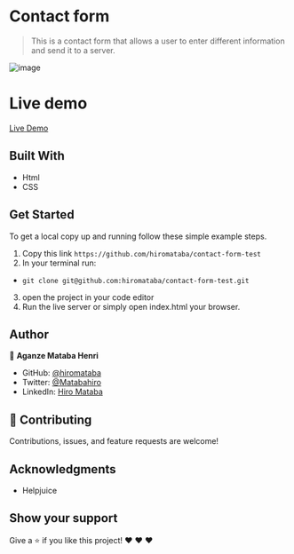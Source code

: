
# Contact form

> This is a contact form that allows a user to enter different information and send it to a server.


![image](https://user-images.githubusercontent.com/75126481/150779327-409084eb-d203-4ded-93ab-32042c1852db.png)



# Live demo

[Live Demo](https://hiromataba.github.io/contact-form-test/)


## Built With

- Html
- CSS

## Get Started

To get a local copy up and running follow these simple example steps.

1. Copy this link `https://github.com/hiromataba/contact-form-test`
2. In your terminal run:
- `git clone git@github.com:hiromataba/contact-form-test.git` 
3. open the project in your code editor 
5. Run the live server or simply open index.html your browser.

## Author

👤 **Aganze Mataba Henri**

- GitHub: [@hiromataba](https://github.com/hiromataba)
- Twitter: [@Matabahiro](https://twitter.com/MatabaHiro)
- LinkedIn: [Hiro Mataba](https://www.linkedin.com/in/hiro-mataba-1bb910209/)

## 🤝 Contributing

Contributions, issues, and feature requests are welcome!

## Acknowledgments

- Helpjuice

## Show your support

Give a ⭐️ if you like this project! ❤️ ❤️ ❤️ 
